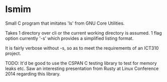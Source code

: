 lsmim
=====

 Small C program that imitates 'ls' from GNU Core Utilities.

Takes 1 directory over cli or the current working directory is assumed.
1 flag option currently '-s' which provides a simplified listing format.

It is fairly verbose without -s, so as to meet the requirements of an ICT310 project.

TODO: It'd be good to use the CSPAN C testing library to test for memory leaks etc. Saw an interesting presentation from Rusty at Linux Conference 2014 regarding this library.
